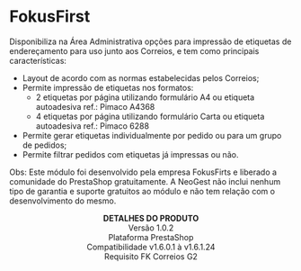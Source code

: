 # FokusFirst

Disponibiliza na Área Administrativa opções para impressão de etiquetas de endereçamento para uso junto aos Correios, e tem como principais características:

* Layout de acordo com as normas estabelecidas pelos Correios;
* Permite impressão de etiquetas nos formatos:
   * 2 etiquetas por página utilizando formulário A4 ou etiqueta autoadesiva ref.: Pimaco A4368
   * 4 etiquetas por página utilizando formulário Carta ou etiqueta autoadesiva ref.: Pimaco 6288
* Permite gerar etiquetas individualmente por pedido ou para um grupo de pedidos;
* Permite filtrar pedidos com etiquetas já impressas ou não.
 

Obs: Este módulo foi desenvolvido pela empresa FokusFirts e liberado a comunidade do PrestaShop gratuitamente. A NeoGest não inclui nenhum tipo de garantia e suporte gratuitos ao módulo e não tem relação com o desenvolvimento do mesmo.

<p align="center">
<strong>DETALHES DO PRODUTO</strong> <br>
Versão 1.0.2 <br>
Plataforma PrestaShop <br>
Compatibilidade v1.6.0.1 à v1.6.1.24 <br>
Requisito FK Correios G2 <br>
</p>
